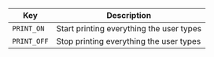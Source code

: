 |Key        |Description                             |
|-----------|----------------------------------------|
|`PRINT_ON` |Start printing everything the user types|
|`PRINT_OFF`|Stop printing everything the user types |